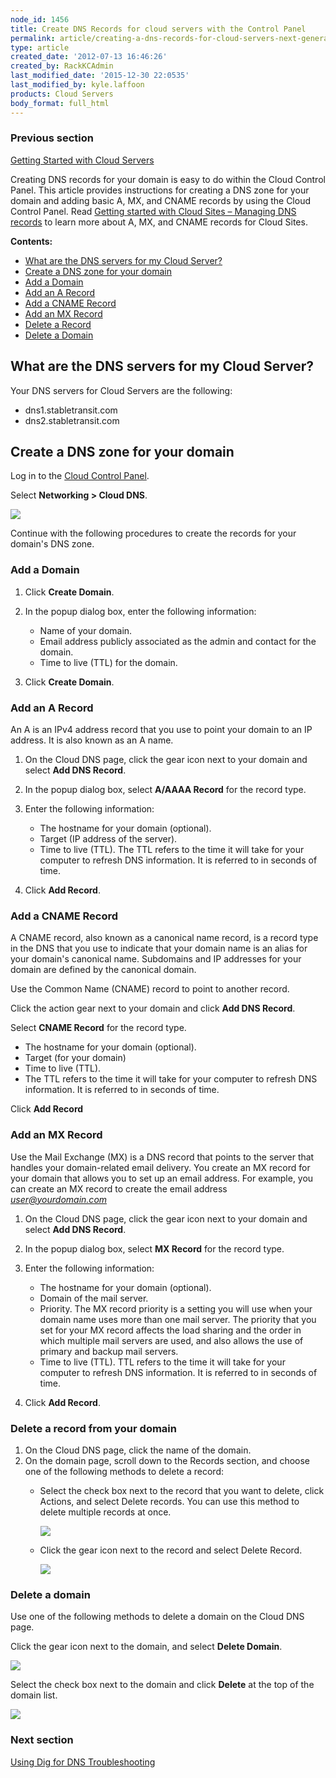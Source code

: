 ```yaml
---
node_id: 1456
title: Create DNS Records for cloud servers with the Control Panel
permalink: article/creating-a-dns-records-for-cloud-servers-next-generation-control-panel
type: article
created_date: '2012-07-13 16:46:26'
created_by: RackKCAdmin
last_modified_date: '2015-12-30 22:0535'
last_modified_by: kyle.laffoon
products: Cloud Servers
body_format: full_html
---
```


### Previous section

[Getting Started with Cloud
Servers](https://www.rackspace.com/knowledge_center/article/getting-started-with-cloud-servers-0)

 

Creating DNS records for your domain is easy to do within the Cloud
Control Panel. This article provides instructions for creating a DNS
zone for your domain and adding basic A, MX, and CNAME records by using
the Cloud Control Panel. Read [Getting started with Cloud Sites &ndash;
Managing DNS
records](http://www.rackspace.com/knowledge_center/article/getting-started-with-cloud-sites-managing-dns-records)
to learn more about A, MX, and CNAME records for Cloud Sites.

**Contents:**

-   [What are the DNS servers for my Cloud Server?](#H)
-   [Create a DNS zone for your domain](#A)
-   [Add a Domain](#B)
-   [Add an A Record](#C)
-   [Add a CNAME Record](#D)
-   [Add an MX Record](#E)
-   [Delete a Record](#F)
-   [Delete a Domain](#G)

What are the DNS servers for my Cloud Server?
---------------------------------------------

Your DNS servers for Cloud Servers are the following:

-   dns1.stabletransit.com
-   dns2.stabletransit.com

Create a DNS zone for your domain
---------------------------------

Log in to the [Cloud Control Panel](https://mycloud.rackspace.com).

Select **Networking \> Cloud DNS**.

![](/knowledge_center/sites/default/files/field/image/Screen%20Shot%202015-01-16%20at%201.12.55%20PM.png)

Continue with the following procedures to create the records for your
domain's DNS zone.

### Add a Domain

1.  Click **Create Domain**.
2.  In the popup dialog box, enter the following information:
    -   Name of your domain.
    -   Email address publicly associated as the admin and contact for
        the domain.
    -   Time to live (TTL) for the domain.

3.  Click **Create Domain**.

### Add an A Record

An A is an IPv4 address record that you use to point your domain to an
IP address. It is also known as an A name.

1.  On the Cloud DNS page, click the gear icon next to your domain and
    select **Add DNS Record**.
2.  In the popup dialog box, select **A/AAAA Record** for the record
    type.
3.  Enter the following information:
    -   The hostname for your domain (optional).
    -   Target (IP address of the server).
    -   Time to live (TTL). The TTL refers to the time it will take for
        your computer to refresh DNS information. It is referred to in
        seconds of time.

4.  Click **Add Record**.

### Add a CNAME Record

A CNAME record, also known as a canonical name record, is a record type
in the DNS that you use to indicate that your domain name is an alias
for your domain's canonical name. Subdomains and IP addresses for your
domain are defined by the canonical domain.

Use the Common Name (CNAME) record to point to another record.

Click the action gear next to your domain and click **Add DNS Record**.

Select **CNAME Record** for the record type.

-   The hostname for your domain (optional).
-   Target (for your domain)
-   Time to live (TTL).
-   The TTL refers to the time it will take for your computer to refresh
    DNS information. It is referred to in seconds of time.

Click **Add Record**

### Add an MX Record

Use the Mail Exchange (MX) is a DNS record that points to the server
that handles your domain-related email delivery. You create an MX record
for your domain that allows you to set up an email address. For example,
you can create an MX record to create the email address
*user@yourdomain.com*

1.  On the Cloud DNS page, click the gear icon next to your domain and
    select **Add DNS Record**.
2.  In the popup dialog box, select **MX Record** for the record type.
3.  Enter the following information:
    -   The hostname for your domain (optional).
    -   Domain of the mail server.
    -   Priority. The MX record priority is a setting you will use when
        your domain name uses more than one mail server. The priority
        that you set for your MX record affects the load sharing and the
        order in which multiple mail servers are used, and also allows
        the use of primary and backup mail servers.
    -   Time to live (TTL). TTL refers to the time it will take for your
        computer to refresh DNS information. It is referred to in
        seconds of time.

4.  Click **Add Record**.

### Delete a record from your domain

1.  On the Cloud DNS page, click the name of the domain.
2.  On the domain page, scroll down to the Records section, and choose
    one of the following methods to delete a record:
    -   Select the check box next to the record that you want to delete,
        click Actions, and select Delete records. You can use this
        method to delete multiple records at once.

        ![](/knowledge_center/sites/default/files/field/image/Screen%20Shot%202015-01-16%20at%205.29.36%20PM.png)

    -   Click the gear icon next to the record and select Delete Record.

        ![](/knowledge_center/sites/default/files/field/image/Screen%20Shot%202015-01-16%20at%203.27.52%20PM_0.png)

### Delete a domain

Use one of the following methods to delete a domain on the Cloud DNS
page.

Click the gear icon next to the domain, and select **Delete Domain**.

![](/knowledge_center/sites/default/files/field/image/Screen%20Shot%202015-01-16%20at%205.13.13%20PM.png)

Select the check box next to the domain and click **Delete** at the top
of the domain list.

![](/knowledge_center/sites/default/files/field/image/Screen%20Shot%202015-01-16%20at%205.12.52%20PM.png)

 

### Next section

[Using Dig for DNS
Troubleshooting](http://www.rackspace.com/knowledge_center/article/rackspace-cloud-essentials-using-dig-for-dns-verification-and-troubleshooting)

